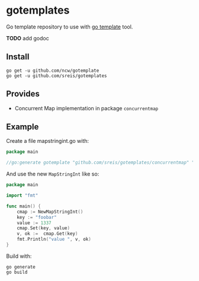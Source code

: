 # gotemplates
Go template repository to use with [go template](https://github.com/ncw/gotemplate) tool.

**TODO** add godoc

## Install

```
go get -u github.com/ncw/gotemplate
go get -u github.com/sreis/gotemplates
```

## Provides

* Concurrent Map implementation in package `concurrentmap`

## Example

Create a file mapstringint.go with:

```go
package main

//go:generate gotemplate "github.com/sreis/gotemplates/concurrentmap" "MapStringInt(string, int)"
```

And use the new `MapStringInt` like so:

```go
package main

import "fmt"

func main() {
    cmap := NewMapStringInt()
    key := "foobar"
    value := 1337
    cmap.Set(key, value)
    v, ok :=  cmap.Get(key)
    fmt.Println("value ", v, ok)
}

```

Build with:

```
go generate
go build
```
